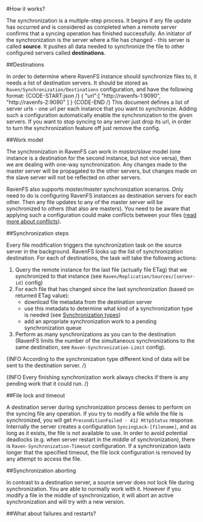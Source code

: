 ﻿#How it works?

The synchronization is a multiple-step process. It begins if any file update has occurred and is considered as completed when a remote server confirms that a syncing operation has finished successfully. An initiator of the synchronization is the server where a file has changed - this server is called **source**. It pushes all data needed to synchronize the file to other configured servers called **destinations**. 

##Destinations

In order to determine where RavenFS instance should synchronize files to, it needs a list of destination servers. It should be stored as `Raven/Synchronization/Destinations` configuration, and have the following format:
{CODE-START:json /}
{
	"url":[
		"http://ravenfs-1:9090",
		"http://ravenfs-2:9090"
	]
}
{CODE-END /}
This document defines a list of server urls - one url per each instance that you want to synchronize. Adding such a configuration automatically enable the synchronization to the given servers. If you want to stop syncing to any server just drop its url, in order to turn the synchronization feature off just remove the config. 

##Work model

The synchronization in RavenFS can work in *master/slave* model (one instance is a destination for the second instance, but not vice versa), then we are dealing with one-way synchronization. Any changes made to the master server will be propagated to the other servers, but changes made on the slave server will not be reflected on other servers. 

RavenFS also supports *master/master* synchronization scenarios. Only need to do is configuring RavenFS instances as destination servers for each other. Then any file updates to any of the master server will be synchronized to others (that also are masters). You need to be aware that applying such a configuration could make conflicts between your files ([read more about conflicts](conflicts)).

##Synchronization steps

Every file modification triggers the synchronization task on the source server in the background. RavenFS looks up the list of synchronization destination. For each of destinations, the task will take the following actions:

1. Query the remote instance for the last file (actually file ETag) that we synchronized to that instance (see `Raven/Replication/Sources/[server-id]` config)
2. For each file that has changed since the last synchronization (based on returned ETag value):
	* download file metadata from the destination server
	* use this metadata to determine what kind of a synchronization type is needed (see [Synchronization types](synchronization-types))
	* add an apropriate synchronization work to a pending synchronization queue
3. Perform as many synchronizations as you can to the destination (RavenFS limits the number of the simultaneous synchronizations to the same destination, see `Raven-Synchronization-Limit` config). 

{INFO According to the synchronization type different kind of data will be sent to the destination server. /}

{INFO Every finishing synchronization work always checks if there is any pending work that it could run. /}

##File lock and timeout

A destination server during synchronization process denies to perform on the syncing file any operation. If you try to modify a file while the file is synchronized, you will get `PreconditionFailed - 412 HttpStatus` response. Internally the server creates a configuration `SyncingLock-[filename]`, and as long as it exists, the file is not available to use. In order to avoid potential deadlocks (e.g. when server restart in the middle of synchronization), there is `Raven-Synchronization-Timeout` configuration. If a synchronization lasts longer that the specified timeout, the file lock configuration is removed by any attempt to access the file.

##Synchronization aborting

In contrast to a destination server, a source server does not lock file during synchronization. You are able to normally work with it. However if you modify a file in the middle of synchronization, it will abort an active synchronization and will try with a new version. 

##What about failures and restarts?

